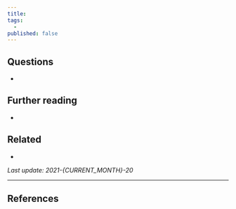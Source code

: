 ```yaml
---
title:
tags:
  - 
published: false
---
```




## Questions
- 

## Further reading
- 

## Related
- 

*Last update: 2021-{CURRENT_MONTH}-20*

---

## References